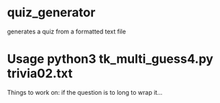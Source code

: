 # quiz_generator
generates a quiz from a formatted text file
# Usage python3 tk_multi_guess4.py trivia02.txt
Things to work on: if the question is to long to wrap it...

